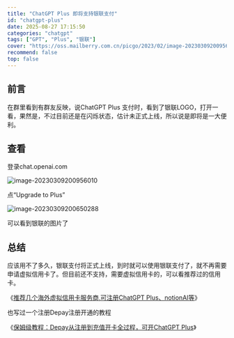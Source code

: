 ```yaml
---
title: "ChatGPT Plus 即将支持银联支付"
id: "chatgpt-plus"
date: 2025-08-27 17:15:50
categories: "chatgpt"
tags: ["GPT", "Plus", "银联"]
cover: "https://oss.mailberry.com.cn/picgo/2023/02/image-20230309200956010.png?x-oss-process=image/watermark,text_TWFpbEJlcnJ5LmNvbS5jbg,type_ZmFuZ3poZW5naGVpdGk,size_18,shadow_50,t_70,g_se,x_10,y_10,color_ffffff"
recommend: false
top: false
---
```


## 前言

在群里看到有群友反映，说ChatGPT Plus 支付时，看到了银联LOGO，打开一看，果然是，不过目前还是在闪烁状态，估计未正式上线，所以说是即将是一大便利。

## 查看

登录chat.openai.com

![image-20230309200956010](https://oss.mailberry.com.cn/picgo/2023/02/image-20230309200956010.png?x-oss-process=image/watermark,text_TWFpbEJlcnJ5LmNvbS5jbg,type_ZmFuZ3poZW5naGVpdGk,size_18,shadow_50,t_70,g_se,x_10,y_10,color_ffffff)

点“Upgrade to Plus”

![image-20230309200650288](https://oss.mailberry.com.cn/picgo/2023/02/image-20230309200650288.png?x-oss-process=image/watermark,text_TWFpbEJlcnJ5LmNvbS5jbg,type_ZmFuZ3poZW5naGVpdGk,size_18,shadow_50,t_70,g_se,x_10,y_10,color_ffffff)

可以看到银联的图片了

## 总结

应该用不了多久，银联支付将正式上线，到时就可以使用银联支付了，就不再需要申请虚拟信用卡了。但目前还不支持，需要虚拟信用卡的，可以看推荐过的信用卡。

《[推荐几个海外虚拟信用卡服务商,可注册ChatGPT Plus、notionAI等](https://mailberry.com.cn/2023/02/recommend-virtual-credit-card-service-providers/)》

也写过一个注册Depay注册开通的教程

《[保姆级教程：Depay从注册到充值开卡全过程，可开ChatGPT Plus](https://mailberry.com.cn/2023/02/depay-register/)》
